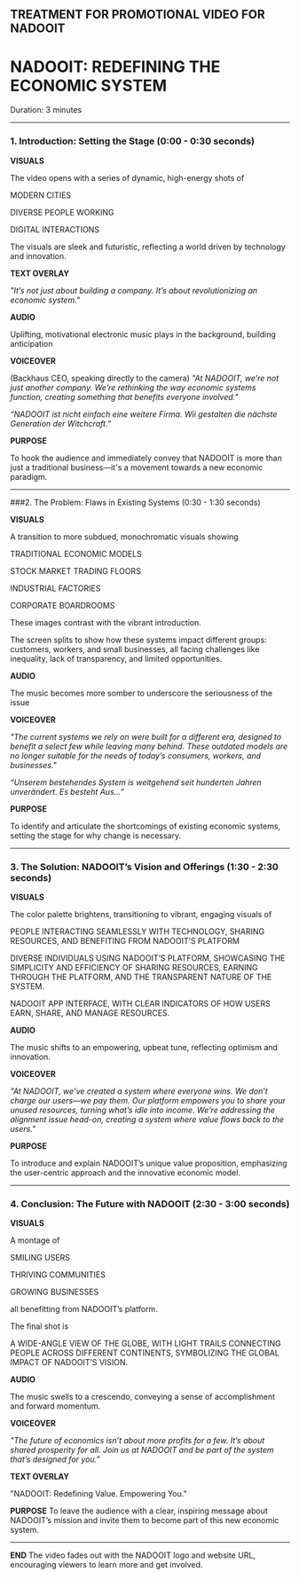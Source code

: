 ## TREATMENT FOR PROMOTIONAL VIDEO FOR NADOOIT
# NADOOIT: REDEFINING THE ECONOMIC SYSTEM
Duration: 3 minutes

---

### 1. Introduction: Setting the Stage (0:00 - 0:30 seconds)

**VISUALS**

The video opens with a series of dynamic, high-energy shots of 

MODERN CITIES

DIVERSE PEOPLE WORKING 

DIGITAL INTERACTIONS

The visuals are sleek and futuristic, reflecting a world driven by technology and innovation.

**TEXT OVERLAY**

*"It’s not just about building a company. It’s about revolutionizing an economic system."*

**AUDIO**

Uplifting, motivational electronic music plays in the background, building anticipation

**VOICEOVER** 

(Backhaus CEO, speaking directly to the camera)
*"At NADOOIT, we’re not just another company. We’re rethinking the way economic systems function, creating something that benefits everyone involved."*

*“NADOOIT ist nicht einfach eine weitere Firma. Wii gestalten die nächste Generation der Witchcraft.”*

**PURPOSE**

To hook the audience and immediately convey that NADOOIT is more than just a traditional business—it's a movement towards a new economic paradigm.

---

###2. The Problem: Flaws in Existing Systems (0:30 - 1:30 seconds)

**VISUALS**

A transition to more subdued, monochromatic visuals showing

TRADITIONAL ECONOMIC MODELS

STOCK MARKET TRADING FLOORS

INDUSTRIAL FACTORIES

CORPORATE BOARDROOMS

These images contrast with the vibrant introduction.

The screen splits to show how these systems impact different groups: customers, workers, and small businesses, all facing challenges like inequality, lack of transparency, and limited opportunities.

**AUDIO**

The music becomes more somber to underscore the seriousness of the issue

**VOICEOVER**

*"The current systems we rely on were built for a different era, designed to benefit a select few while leaving many behind. These outdated models are no longer suitable for the needs of today’s consumers, workers, and businesses."*

*“Unserem bestehendes System is weitgehend seit hunderten Jahren unverändert. Es besteht Aus...”*

**PURPOSE**

To identify and articulate the shortcomings of existing economic systems, setting the stage for why change is necessary.

---

### 3. The Solution: NADOOIT’s Vision and Offerings (1:30 - 2:30 seconds)

**VISUALS**

The color palette brightens, transitioning to vibrant, engaging visuals of

PEOPLE INTERACTING SEAMLESSLY WITH TECHNOLOGY, SHARING RESOURCES, AND BENEFITING FROM NADOOIT’S PLATFORM

DIVERSE INDIVIDUALS USING NADOOIT’S PLATFORM, SHOWCASING THE SIMPLICITY AND EFFICIENCY OF SHARING RESOURCES, EARNING THROUGH THE PLATFORM, AND THE TRANSPARENT NATURE OF THE SYSTEM.

NADOOIT APP INTERFACE, WITH CLEAR INDICATORS OF HOW USERS EARN, SHARE, AND MANAGE RESOURCES.

**AUDIO**

The music shifts to an empowering, upbeat tune, reflecting optimism and innovation.

**VOICEOVER**
 
 *"At NADOOIT, we’ve created a system where everyone wins. We don’t charge our users—we pay them. Our platform empowers you to share your unused resources, turning what’s idle into income. We’re addressing the alignment issue head-on, creating a system where value flows back to the users."*

**PURPOSE**

To introduce and explain NADOOIT’s unique value proposition, emphasizing the user-centric approach and the innovative economic model.

---



### 4. Conclusion: The Future with NADOOIT (2:30 - 3:00 seconds)

**VISUALS**

A montage of

SMILING USERS

THRIVING COMMUNITIES

GROWING BUSINESSES

all benefitting from NADOOIT’s platform.

The final shot is 

A WIDE-ANGLE VIEW OF THE GLOBE, WITH LIGHT TRAILS CONNECTING PEOPLE ACROSS DIFFERENT CONTINENTS, SYMBOLIZING THE GLOBAL IMPACT OF NADOOIT’S VISION.

**AUDIO**

The music swells to a crescendo, conveying a sense of accomplishment and forward momentum.

**VOICEOVER**

*"The future of economics isn’t about more profits for a few. It’s about shared prosperity for all. Join us at NADOOIT and be part of the system that’s designed for you."*

**TEXT OVERLAY**

"NADOOIT: Redefining Value. Empowering You."

**PURPOSE**
To leave the audience with a clear, inspiring message about NADOOIT’s mission and invite them to become part of this new economic system.

---

**END** 
The video fades out with the NADOOIT logo and website URL, encouraging viewers to learn more and get involved.

